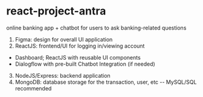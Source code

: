 # react-project-antra

online banking app + chatbot for users to ask banking-related questions
1. Figma: design for overall UI application
2. ReactJS: frontend/UI for logging in/viewing account 
 - Dashboard; ReactJS with reusable UI components
 - Dialogflow with pre-built Chatbot Integration (if needed) 
3. NodeJS/Express: backend application
4. MongoDB: database storage for the transaction, user, etc  -- MySQL/SQL recommended 
